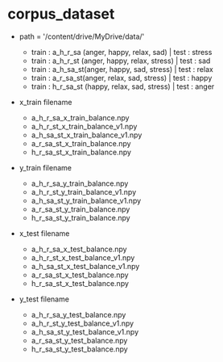 # corpus_dataset

- path = '/content/drive/MyDrive/data/'
	- train : a_h_r_sa (anger, happy, relax, sad) | test : stress
	- train : a_h_r_st (anger, happy, relax, stress) | test : sad
	- train : a_h_sa_st(anger, happy, sad, stress) | test : relax
	- train : a_r_sa_st(anger, relax, sad, stress) | test : happy
	- train : h_r_sa_st (happy, relax, sad, stress) | test : anger
	
- x_train filename 
	- a_h_r_sa_x_train_balance.npy
	- a_h_r_st_x_train_balance_v1.npy
	- a_h_sa_st_x_train_balance_v1.npy
	- a_r_sa_st_x_train_balance.npy
	- h_r_sa_st_x_train_balance.npy
	
- y_train filename 
	- a_h_r_sa_y_train_balance.npy
	- a_h_r_st_y_train_balance_v1.npy
	- a_h_sa_st_y_train_balance_v1.npy
	- a_r_sa_st_y_train_balance.npy
	- h_r_sa_st_y_train_balance.npy
	
- x_test filename 
	- a_h_r_sa_x_test_balance.npy
	- a_h_r_st_x_test_balance_v1.npy
	- a_h_sa_st_x_test_balance_v1.npy
	- a_r_sa_st_x_test_balance.npy
	- h_r_sa_st_x_test_balance.npy
	
- y_test filename 
	- a_h_r_sa_y_test_balance.npy
	- a_h_r_st_y_test_balance_v1.npy
	- a_h_sa_st_y_test_balance_v1.npy
	- a_r_sa_st_y_test_balance.npy
	- h_r_sa_st_y_test_balance.npy